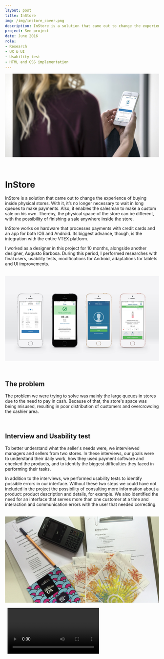 ```yaml
---
layout: post
title: InStore
img: /img/instore_cover.png
description: InStore is a solution that came out to change the experience of buying inside physical stores. With it, it’s no longer necessary to wait in long queues to make payments.
project: See project
date: June 2016
role:
- Research
- UX & UI
- Usability test
- HTML and CSS implementation
---
```

![capa](/img/instore.png)

&nbsp;
# InStore

InStore is a solution that came out to change the experience of buying inside physical stores. With it, it’s no longer necessary to wait in long queues to make payments. Also, it enables the salesman to make a custom sale on his own. Thereby, the physical space of the store can be different, with the possibility of finishing a sale anywhere inside the store.

InStore works on hardware that processes payments with credit cards and an app for both IOS and Android. Its biggest advance, though, is the integration with the entire VTEX platform.

I worked as a designer in this project for 10 months, alongside another designer, Augusto Barbosa. During this period, I performed researches with final users, usability tests, modifications for Android, adaptations for tablets and UI improvements.

&nbsp;
![capa](/img/instore_screens.png)

&nbsp;
## The problem

The problem we were trying to solve was mainly the large queues in stores due to the need to pay in cash. Because of that, the store's space was being misused, resulting in poor distribution of customers and overcrowding the cashier area.

&nbsp;
## Interview and Usability test

To better understand what the seller's needs were, we interviewed managers and sellers from two stores. In these interviews, our goals were to understand their daily work, how they used payment software and checked the products, and to identify the biggest difficulties they faced in performing their tasks.

In addition to the interviews, we performed usability tests to identify possible errors in our interface. Without these two steps we could have not included in the project the possibility of consulting more information about a product: product description and details, for example. We also identified the need for an interface that serves more than one customer at a time and interaction and communication errors with the user that needed correcting.

&nbsp;
![content](/img/test_instore.png)

&nbsp;
![video](/video/instore.m4v)
